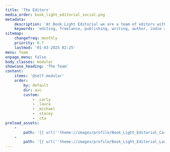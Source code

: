 ```yaml
---
title: 'The Editors'
media_order: book_light_editorial_social.png
metadata:
    description: 'At Book Light Editorial we are a team of editors with over two decades of combined experience helping authors publish their books. Helping you bring your book to light is our goal.'
    keywords: 'editing, freelance, publishing, writing, author, indie author, editor, self-publishing, developmental editing, copyediting, manuscript, team'
sitemap:
    changefreq: monthly
    priority: 0.7
    lastmod: '01-03-2025 02:25'
menu: Team
onpage_menu: false
body_classes: modular
showcase_heading: 'The Team'
content:
    items: '@self.modular'
    order:
        by: default
        dir: asc
        custom:
            - _carly
            - _laura
            - _michael
            - _stacey
            - _cta
preload_assets:
    -
        path: '{{ url(''theme://images/profile/Book_Light_Editorial_Carly_Hayward.png'') }}'
    -
        path: '{{ url(''theme://images/profile/Book_Light_Editorial_Laura_Dennison.jpg'') }}'
---
```


